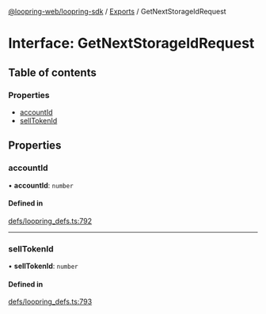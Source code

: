 [@loopring-web/loopring-sdk](../README.md) / [Exports](../modules.md) / GetNextStorageIdRequest

# Interface: GetNextStorageIdRequest

## Table of contents

### Properties

- [accountId](GetNextStorageIdRequest.md#accountid)
- [sellTokenId](GetNextStorageIdRequest.md#selltokenid)

## Properties

### accountId

• **accountId**: `number`

#### Defined in

[defs/loopring_defs.ts:792](https://github.com/Loopring/loopring_sdk/blob/532648f/src/defs/loopring_defs.ts#L792)

___

### sellTokenId

• **sellTokenId**: `number`

#### Defined in

[defs/loopring_defs.ts:793](https://github.com/Loopring/loopring_sdk/blob/532648f/src/defs/loopring_defs.ts#L793)
